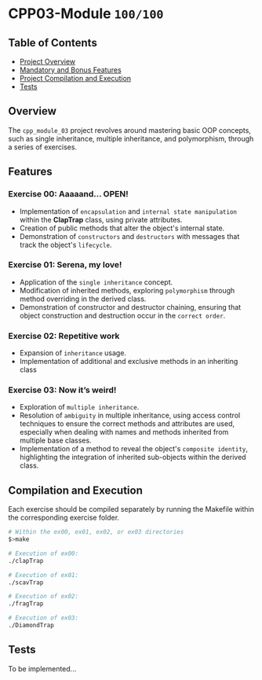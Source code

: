 # CPP03-Module `100/100`

## Table of Contents
- [Project Overview](#overview)
- [Mandatory and Bonus Features](#features)
- [Project Compilation and Execution](#compilation-and-execution)
- [Tests](#Tests)

## Overview

The `cpp_module_03` project revolves around mastering basic OOP concepts, such as single inheritance, multiple inheritance, and polymorphism, through a series of exercises.

## Features

### Exercise 00: Aaaaand... OPEN!
* Implementation of `encapsulation` and `internal state manipulation` within the **ClapTrap** class, using private attributes.
* Creation of public methods that alter the object's internal state.
* Demonstration of `constructors` and `destructors` with messages that track the object's `lifecycle`.

### Exercise 01: Serena, my love!
* Application of the `single inheritance` concept.
* Modification of inherited methods, exploring `polymorphism` through method overriding in the derived class.
* Demonstration of constructor and destructor chaining, ensuring that object construction and destruction occur in the `correct order`.

### Exercise 02: Repetitive work
* Expansion of `inheritance` usage.
* Implementation of additional and exclusive methods in an inheriting class

### Exercise 03: Now it’s weird!
* Exploration of `multiple inheritance`.
* Resolution of `ambiguity` in multiple inheritance, using access control techniques to ensure the correct methods and attributes are used, especially when dealing with names and methods inherited from multiple base classes.
* Implementation of a method to reveal the object's `composite identity`, highlighting the integration of inherited sub-objects within the derived class.

## Compilation and Execution
Each exercise should be compiled separately by running the Makefile within the corresponding exercise folder.
```bash
# Within the ex00, ex01, ex02, or ex03 directories
$>make

# Execution of ex00:
./clapTrap

# Execution of ex01:
./scavTrap

# Execution of ex02:
./fragTrap

# Execution of ex03:
./DiamondTrap
```

## Tests
To be implemented...  
